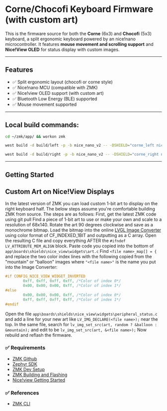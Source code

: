 # Corne/Chocofi Keyboard Firmware (with custom art)

This is the firmware source for both the **Corne** (6x3) and **Chocofi** (5x3) keyboard, a split ergonomic keyboard powered by an nice!nano microcontroller. It features **mouse movement and scrolling support** and **Nice!View OLED** for status display with custom images.

---

## Features

- ✅ Split ergonomic layout (chocofi or corne style)
- ✅ Nice!nano MCU (compatible with ZMK)
- ✅ Nice!view OLED support (with custom art)
- ✅ Bluetooth Low Energy (BLE) supported
- ✅ Mouse movement supported


---

## Local build commands:

```bash
cd ~/zmk/app/ && workon zmk
```
```bash
west build -d build/left -p -b nice_nano_v2 -- -DSHIELD="corne_left nice_view_adapter nice_view"
```
```bash
west build -d build/right -p -b nice_nano_v2 -- -DSHIELD="corne_right nice_view_adapter nice_view"
```

---

## Getting Started


## Custom Art on Nice!View Displays

In the latest version of ZMK you can load custom 1-bit art to display on the right keyboard half. The below steps assume you're comfortable building ZMK from source. The steps are as follows:
First, get the latest ZMK code using git pull
Find a piece of 1-bit art to use or make your own and scale to a resolution of 68x140.
Rotate the art 90 degrees clockwise and save as a monochrome bitmap.
Load the bitmap into the online [LVGL Image Converter](https://lvgl.io/tools/imageconverter) using color format of CF_INDEXED_1BIT and outputting as a C array.
Open the resulting C file and copy everything AFTER the ```#ifndef LV_ATTRIBUTE_MEM_ALIGN``` block.
Paste code you copied into the bottom of ```app\boards\shields\nice_view\widgets\art.c```
Find ```<file name>_map[] = {``` and replace the two color index lines with the following copied from the "mountain" or "balloon" images where ```"<file name>"``` is the name you put into the Image Converter:
```c
#if CONFIG_NICE_VIEW_WIDGET_INVERTED
        0xff, 0xff, 0xff, 0xff, /*Color of index 0*/
        0x00, 0x00, 0x00, 0xff, /*Color of index 1*/
#else
        0x00, 0x00, 0x00, 0xff, /*Color of index 0*/
        0xff, 0xff, 0xff, 0xff, /*Color of index 1*/
#endif
```
Open the file ```app\boards\shields\nice_view\widgets\peripheral_status.c``` and add a line for your new art like ```LV_IMG_DECLARE(<file name>);``` near the top.
In the same file, search for ```lv_img_set_src(art, random ? &balloon : &mountain);``` and edit to be ```lv_img_set_src(art, &<file name>);```
Now rebuild and reflash the firmware.

### ✅ Requirements

- [ZMK Github](https://github.com/zmkfirmware/zmk)
- [Zephyr SDK](https://docs.zephyrproject.org/latest/develop/toolchains/zephyr_sdk.html#zephyr-sdk-installation)
- [ZMK Dev Setup](https://zmk.dev/docs/development/setup)
- [ZMK Building and Flashing](https://zmk.dev/docs/development/build-flash)
- [Nice!view Getting Started](https://nicekeyboards.com/docs/nice-view/getting-started/)



### ✅ References
- [ZMK CLI](https://zmk.dev/docs/keymaps)

